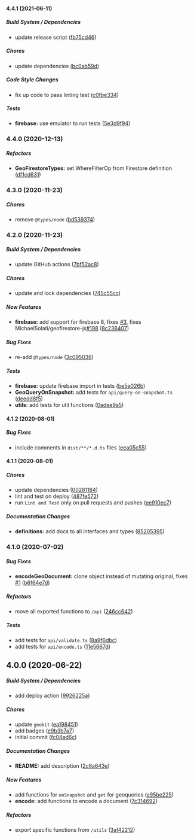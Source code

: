 #### 4.4.1 (2021-06-11)

##### Build System / Dependencies

*  update release script ([fb75cd46](https://github.com/MichaelSolati/geofirestore-core/commit/fb75cd46a69169e73fd88eca31ebf3a154b2e223))

##### Chores

*  update dependencies ([bc0ab59d](https://github.com/MichaelSolati/geofirestore-core/commit/bc0ab59d076deee073525b81eb76a857b04ccdc9))

##### Code Style Changes

*  fix up code to pass linting test ([c0fbe334](https://github.com/MichaelSolati/geofirestore-core/commit/c0fbe3345c028d70da1039321a764fff4a73012a))

##### Tests

* **firebase:**  use emulator to run tests ([5e3d9f94](https://github.com/MichaelSolati/geofirestore-core/commit/5e3d9f94ea85a412d50597470a68d981ee41821c))

### 4.4.0 (2020-12-13)

##### Refactors

* **GeoFirestoreTypes:**  set WhereFilterOp from Firestore definition ([df1cd631](https://github.com/MichaelSolati/geofirestore-core/commit/df1cd631733ab1d1ab87e670298d0cd8e0498f6f))

### 4.3.0 (2020-11-23)

##### Chores

*  remove `@types/node` ([bd539374](https://github.com/MichaelSolati/geofirestore-core/commit/bd539374c6ced4cb84a94212f8ea9365e04d3526))

### 4.2.0 (2020-11-23)

##### Build System / Dependencies

*  update GitHub actions ([7bf52ac8](https://github.com/MichaelSolati/geofirestore-core/commit/7bf52ac8c1ad9632eaaf27006b320a6704b8d1f5))

##### Chores

*  update and lock dependencies ([745c55cc](https://github.com/MichaelSolati/geofirestore-core/commit/745c55cc28546a6cb931301824ffe7ac63ba9897))

##### New Features

* **firebase:**  add support for firebase 8, fixes [#3](https://github.com/MichaelSolati/geofirestore-core/pull/3), fixes MichaelSolati/geofirestore-js[#198](https://github.com/MichaelSolati/geofirestore-core/pull/198) ([8c238407](https://github.com/MichaelSolati/geofirestore-core/commit/8c2384078ab4892d55f7b8380c330e35f72cfb3e))

##### Bug Fixes

*  re-add `@types/node` ([3c095036](https://github.com/MichaelSolati/geofirestore-core/commit/3c095036c69c6b8f613ad4f177874a92e4240e62))

##### Tests

* **firebase:**  update firebase import in tests ([be5e026b](https://github.com/MichaelSolati/geofirestore-core/commit/be5e026b2b6388ef4a9536e8518de00f42f03cb1))
* **GeoQueryOnSnapshot:**  add tests for `api/query-on-snapshot.ts` ([deedd8f5](https://github.com/MichaelSolati/geofirestore-core/commit/deedd8f58adf5a8e51d576a6d5c967e99aadbbd9))
* **utils:**  add tests for util functions ([0adee9a5](https://github.com/MichaelSolati/geofirestore-core/commit/0adee9a5822d3164164c077c5aaada74d92576d7))

#### 4.1.2 (2020-08-01)

##### Bug Fixes

*  include comments in `dist/**/*.d.ts` files ([eea05c55](https://github.com/MichaelSolati/geofirestore-core/commit/eea05c552dd2abb343df8de35c07c936500edce8))

#### 4.1.1 (2020-08-01)

##### Chores

*  update dependencies ([00281184](https://github.com/MichaelSolati/geofirestore-core/commit/0028118478698606ac5b7afbd68ab92ef07c0c89))
*  lint and test on deploy ([487fe572](https://github.com/MichaelSolati/geofirestore-core/commit/487fe572542045f7ee89320ab9fecb051aa3bbc6))
*  run `Lint and Test` only on pull requests and pushes ([ee910ec7](https://github.com/MichaelSolati/geofirestore-core/commit/ee910ec7dc223325874a9755d8e01152d595977f))

##### Documentation Changes

* **definitions:**  add docs to all interfaces and types ([85205395](https://github.com/MichaelSolati/geofirestore-core/commit/85205395e5e6ea3a5a83d9285f048126e4d8ee47))

### 4.1.0 (2020-07-02)

##### Bug Fixes

* **encodeGeoDocument:**  clone object instead of mutating original, fixes [#1](https://github.com/MichaelSolati/geofirestore-core/pull/1) ([b6f64e7d](https://github.com/MichaelSolati/geofirestore-core/commit/b6f64e7df172a92a1d9e85f391fa5d3e55348a2f))

##### Refactors

*  move all exported functions to `/api` ([246cc642](https://github.com/MichaelSolati/geofirestore-core/commit/246cc64223965dc48c06a77275130ff1cc1080e1))

##### Tests

*  add tests for `api/validate.ts` ([8a9f6dbc](https://github.com/MichaelSolati/geofirestore-core/commit/8a9f6dbc990b5ae2b284282a827e64cab5653436))
*  add tests for `api/encode.ts` ([11e5667d](https://github.com/MichaelSolati/geofirestore-core/commit/11e5667d4d4e14a37a6157191b39ef7b0c8448e8))

## 4.0.0 (2020-06-22)

##### Build System / Dependencies

*  add deploy action ([9926225a](https://github.com/MichaelSolati/geofirestore-core/commit/9926225a7d192465c30f02ac370b6cec6b6b82f8))

##### Chores

*  update `geokit` ([ea198451](https://github.com/MichaelSolati/geofirestore-core/commit/ea198451bad2d2050f32152560722864605cf068))
*  add badges ([e9b3b7a7](https://github.com/MichaelSolati/geofirestore-core/commit/e9b3b7a73f1a162343372712a1d296a5533a6924))
*  initial commit ([fc04ad6c](https://github.com/MichaelSolati/geofirestore-core/commit/fc04ad6c4b33a94f1cb9215128a3bc17b6b4e1bb))

##### Documentation Changes

* **README:**  add description ([2c6a643e](https://github.com/MichaelSolati/geofirestore-core/commit/2c6a643e4de2482713e1eaf08a2f07087ee692ab))

##### New Features

*  add functions for `onSnapshot` and `get` for geoqueries ([e95be225](https://github.com/MichaelSolati/geofirestore-core/commit/e95be225de9c0f79b5988dfb83162a603cae0261))
* **encode:**  add functions to encode a document ([7c314692](https://github.com/MichaelSolati/geofirestore-core/commit/7c314692d543824976588d2785108bc9c83c9412))

##### Refactors

*  export specific functions from `/utils` ([3af42212](https://github.com/MichaelSolati/geofirestore-core/commit/3af42212000c996fb29eff80fe2c7d3215c631fa))
